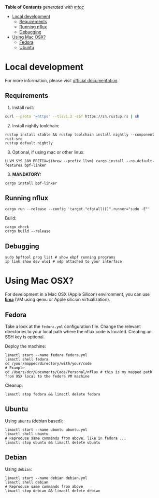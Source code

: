 <!-- START OF TOC !DO NOT EDIT THIS CONTENT MANUALLY-->
**Table of Contents**  *generated with [mtoc](https://github.com/containerscrew/mtoc)*
- [Local development](#local-development)
  - [Requirements](#requirements)
  - [Running nflux](#running-nflux)
  - [Debugging](#debugging)
- [Using Mac OSX?](#using-mac-osx)
  - [Fedora](#fedora)
  - [Ubuntu](#ubuntu)
<!-- END OF TOC -->

# Local development

For more information, please visit [official documentation](https://aya-rs.dev/book/).

## Requirements

1. Install rust:
```bash
curl --proto '=https' --tlsv1.2 -sSf https://sh.rustup.rs | sh
```

2. Install nightly toolchain:
```
rustup install stable && rustup toolchain install nightly --component rust-src
rustup default nightly
```

3. Optional, if using mac or other linux:

```shell
LLVM_SYS_180_PREFIX=$(brew --prefix llvm) cargo install --no-default-features bpf-linker
```

3. **MANDATORY:**
```shell
cargo install bpf-linker
```

## Running nflux

```shell
cargo run --release --config 'target."cfg(all())".runner="sudo -E"'
```

Build:

```shell
cargo check
cargo build --release
```

## Debugging

```shell
sudo bpftool prog list # show ebpf running programs
ip link show dev wlo1 # xdp attached to your interface
```

# Using Mac OSX?

For development in a Mac OSX (Apple Silicon) environment, you can use [**lima**](https://github.com/lima-vm/lima) (VM using qemu or Apple silicion virtualization).

## Fedora

Take a look at the `fedora.yml` configuration file. Change the relevant directories to your local path where the nflux code is located. Creating an SSH key is optional.

Deploy the machine:

```shell
limactl start --name fedora fedora.yml
limactl shell fedora
cd /your/mapped/directory/with/your/code
# Example
cd /Users/dcr/Documents/Code/Personal/nflux # this is my mapped path from OSX local to the fedora VM machine
```

Cleanup:

```shell
limactl stop fedora && limactl delete fedora
```

## Ubuntu

Using `ubuntu` (debian based):

```shell
limactl start --name ubuntu ubuntu.yml
limactl shell ubuntu
# Reproduce same commands from above, like in fedora ...
limactl stop ubuntu && limactl delete ubuntu
```

## Debian

Using `debian`:

```shell
limactl start --name debian debian.yml
limactl shell debian
# Reproduce same commands from above
limactl stop debian && limactl delete debian
```